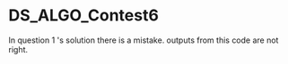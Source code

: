 # DS_ALGO_Contest6
In question 1 's solution there is a mistake. 
outputs from this code are not right.
